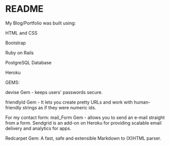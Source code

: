 # README

My Blog/Portfolio was built using:

HTML and CSS

Bootstrap

Ruby on Rails

PostgreSQL Database

Heroku

GEMS:

devise Gem - keeps users' passwords secure.

friendlyId Gem - It lets you create pretty URLs and work with human-friendly strings as if they were numeric ids.

For my contact form:
mail_Form Gem - allows you to send an e-mail straight from a form. 
Sendgrid is an add-on on Heroku for providing scalable email delivery and analytics for apps.

Redcarpet Gem: A fast, safe and extensible Markdown to (X)HTML parser.


